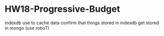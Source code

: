 # HW18-Progressive-Budget

indexdb use to cache data 
confirm that things stored in indexdb get stored in mongo (use roboT)
